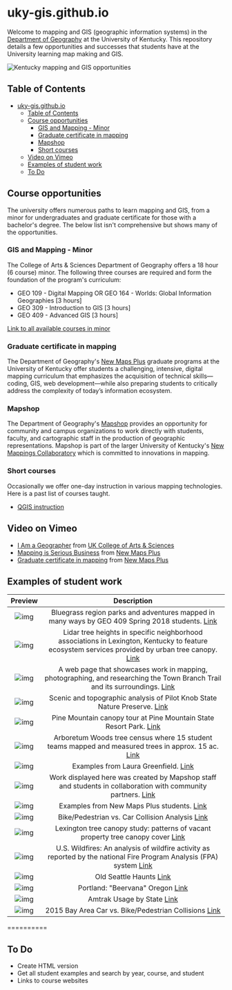 # uky-gis.github.io
Welcome to mapping and GIS (geographic information systems) in the [Department of Geography](https://geography.as.uky.edu/) at the University of Kentucky. This repository details a few opportunities and successes that students have at the University learning map making and GIS.

![Kentucky mapping and GIS opportunities](graphics/UKy-GIS.jpg)

## Table of Contents

<!-- TOC -->

- [uky-gis.github.io](#uky-gisgithubio)
    - [Table of Contents](#table-of-contents)
    - [Course opportunities](#course-opportunities)
        - [GIS and Mapping - Minor](#gis-and-mapping---minor)
        - [Graduate certificate in mapping](#graduate-certificate-in-mapping)
        - [Mapshop](#mapshop)
        - [Short courses](#short-courses)
    - [Video on Vimeo](#video-on-vimeo)
    - [Examples of student work](#examples-of-student-work)
    - [To Do](#to-do)

<!-- /TOC -->

## Course opportunities

The university offers numerous paths to learn mapping and GIS, from a minor for undergraduates and graduate certificate for those with a bachelor's degree. The below list isn't comprehensive but shows many of the opportunities.

### GIS and Mapping - Minor
The College of Arts & Sciences Department of Geography offers a 18 hour (6 course) minor. The following three courses are required and form the foundation of the program's curriculum:

* GEO 109 - Digital Mapping OR GEO 164 - Worlds: Global Information Geographies [3 hours]
* GEO 309 - Introduction to GIS [3 hours]
* GEO 409 - Advanced GIS [3 hours]

[Link to all available courses in minor](http://www.uky.edu/academics/minor/as/mapping-and-gis-minor)

### Graduate certificate in mapping
The Department of Geography's [New Maps Plus](http://newmapsplus.uky.edu) graduate programs at the University of Kentucky offer students a challenging, intensive, digital mapping curriculum that emphasizes the acquisition of technical skills—coding, GIS, web development—while also preparing students to critically address the complexity of today’s information ecosystem.

<!-- ### Natural Resources and Environmental Science
An interdisciplinary degree program in the College of Agriculture has a strong focus on mapping. The main course in that program is:

* NRES 355 – Geographic Information Systems: Geospatial Apps for Land Analysis

[Link to degree web page](https://nres.ca.uky.edu/) -->

### Mapshop

The Department of Geography's [Mapshop](http://newmaps.uky.edu/mapshop) provides an opportunity for community and campus organizations to work directly with students, faculty, and cartographic staff in the production of geographic representations. Mapshop is part of the larger University of Kentucky's [New Mappings Collaboratory](http://newmaps.uky.edu/) which is committed to innovations in mapping.


### Short courses

Occasionally we offer one-day instruction in various mapping technologies. Here is a past list of courses taught.

* [QGIS instruction](https://boydx.github.io/qgis/)

## Video on Vimeo

* <a href="https://vimeo.com/39893157">I Am a Geographer</a> from <a href="https://vimeo.com/ukartsci">UK College of Arts &amp; Sciences</a>
* <a href="https://vimeo.com/118823818">Mapping is Serious Business</a> from [New Maps Plus](http://newmapsplus.uky.edu)
* <a href="https://vimeo.com/118823650">Graduate certificate in mapping</a> from [New Maps Plus](http://newmapsplus.uky.edu)

## Examples of student work

| Preview       | Description     |
| :-------------: |:-------------:|
| ![img](https://farm1.staticflickr.com/977/40242417740_599d8bc349.jpg) | Bluegrass region parks and adventures mapped in many ways by GEO 409 Spring 2018 students. [Link](https://tastyfreeze.github.io/bluegrass/region/)   |
| ![img](https://i0.wp.com/farm5.staticflickr.com/4640/38302538375_fe4165cb8e_n.jpg) | Lidar tree heights in specific neighborhood associations in Lexington, Kentucky to feature ecosystem services provided by urban tree canopy.  [Link](https://rvirto01.github.io/NRE355_Tree_canopy_study/)   |
| ![img](https://i0.wp.com/www.outragegis.com/trails/wp-content/uploads/2017/06/Tbt-website.jpg)     | A web page that showcases work in mapping, photographing, and researching the Town Branch Trail and its surroundings.  [Link](https://reece2ke.github.io/geo409_site/)  |   
| ![img](https://i1.wp.com/www.outragegis.com/trails/wp-content/uploads/2016/11/PKSNP_website.jpg) | Scenic and topographic analysis of Pilot Knob State Nature Preserve. [Link](http://sweb.uky.edu/~blshea1/nre355/pksnp/)    |   
| ![img](https://geography.as.uky.edu/sites/default/files/PineMountainCanopyTour.jpg) |Pine Mountain canopy tour at Pine Mountain State Resort Park. [Link](http://sweb.uky.edu/~blshea1/nre355/pine-mountain-canopy-tour/)    |   
| ![img](https://geography.as.uky.edu/sites/default/files/BoydShearer_Lab3_ArboretumWoodsTreeCensus_700.jpg)   | Arboretum Woods tree census where 15 student teams mapped and measured trees in approx. 15 ac. [Link](http://sweb.uky.edu/~blshea1/ArboretumWoods/) |
| ![img](graphics/greenfield-examples.png)   | Examples from Laura Greenfield.  [Link](http://lfgreenfield.github.io/) |
| ![img](graphics/mapshop-examples.png)   | Work displayed here was created by Mapshop staff and students in collaboration with community partners.  [Link](http://mapshop.github.io/) |
| ![img](graphics/newmapsplus-examples.png)   | Examples from New Maps Plus students. [Link](http://newmapsplus.uky.edu/explore-new-maps) |
| ![img](graphics/car-collisions.jpg)   | Bike/Pedestrian vs. Car Collision Analysis [Link](https://boydx.github.io/collisions/) |
| ![img](graphics/tree-study.jpg)   | Lexington tree canopy study: patterns of vacant property tree canopy cover [Link](http://sweb.uky.edu/~blshea1/nre355/lexington-canopy-cover/) |
| ![img](graphics/wildfire.jpg)   | U.S. Wildfires: An analysis of wildfire activity as reported by the national Fire Program Analysis (FPA) system [Link](http://boydx.github.io/wildfires/) |
| ![img](graphics/seattle.png)   | Old Seattle Haunts [Link](https://jakec-uky.github.io/hometown-map/) |
| ![img](graphics/portland.png)   | Portland: "Beervana" Oregon [Link](https://jhannigan3.github.io/Portland-hometown-map/) |
| ![img](graphics/amtrack.png)   | Amtrak Usage by State [Link](https://nmp.carto.com/u/kerryg/builder/deca6676-7d91-4a90-b4c8-e566b290fa99/embed) |
| ![img](graphics/bay-area.png)   | 2015 Bay Area Car vs. Bike/Pedestrian Collisions [Link](https://nmp.carto.com/u/watkinsr/builder/3301c2a9-90c4-43a4-b11f-1cafd238df29/embed) |

==========

## To Do

* Create HTML version
* Get all student examples and search by year, course, and student
* Links to course websites
